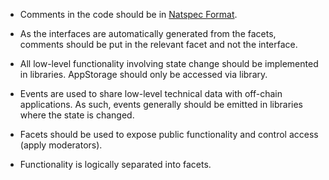 - Comments in the code should be in [Natspec Format](https://www.w3schools.io/blockchain/solidity-comments/).

- As the interfaces are automatically generated from the facets, comments should be put in the relevant facet and not the interface.

- All low-level functionality involving state change should be implemented in libraries. AppStorage should only be accessed via library.

- Events are used to share low-level technical data with off-chain applications. As such, events generally should be emitted in libraries where the state is changed.

- Facets should be used to expose public functionality and control access (apply moderators).

- Functionality is logically separated into facets. 


